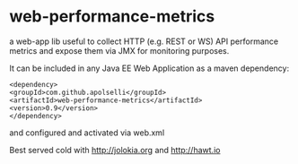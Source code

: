 # web-performance-metrics
a web-app lib useful to collect HTTP (e.g. REST or WS) API performance metrics and expose them via JMX for monitoring purposes.

It can be included in any Java EE Web Application as a maven dependency:

`<dependency>`  
`<groupId>com.github.apolselli</groupId>`  
`<artifactId>web-performance-metrics</artifactId>`  
`<version>0.9</version>`  
`</dependency>`  

and configured and activated via web.xml

Best served cold with http://jolokia.org and http://hawt.io
